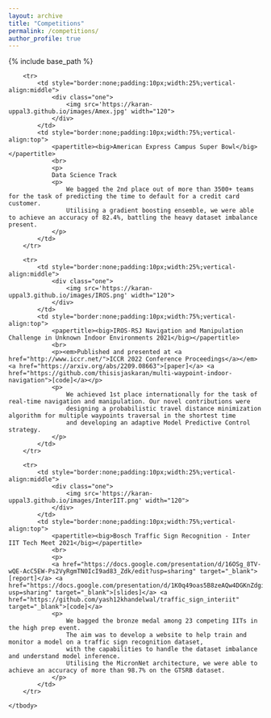 ```yaml
---
layout: archive
title: "Competitions"
permalink: /competitions/
author_profile: true
---
```


{% include base_path %}

<table border=0 class="bg_colour" style="padding:20px;width:100%;border:0px;border-spacing:0px;border-collapse:separate;margin-right:auto;margin-left:auto;">
    <tbody>

        <tr>
            <td style="border:none;padding:10px;width:25%;vertical-align:middle">
                <div class="one">
                    <img src='https://karan-uppal3.github.io/images/Amex.jpg' width="120">
                </div>
            </td>
            <td style="border:none;padding:10px;width:75%;vertical-align:top">
                <papertitle><big>American Express Campus Super Bowl</big></papertitle>
                <br>
                <p>
                Data Science Track
                <p>
                    We bagged the 2nd place out of more than 3500+ teams for the task of predicting the time to default for a credit card customer. 
                    Utilising a gradient boosting ensemble, we were able to achieve an accuracy of 82.4%, battling the heavy dataset imbalance present.
                </p>
            </td>
        </tr>

        <tr>
            <td style="border:none;padding:10px;width:25%;vertical-align:middle">
                <div class="one">
                    <img src='https://karan-uppal3.github.io/images/IROS.png' width="120">
                </div>
            </td>
            <td style="border:none;padding:10px;width:75%;vertical-align:top">
                <papertitle><big>IROS-RSJ Navigation and Manipulation Challenge in Unknown Indoor Environments 2021</big></papertitle>
                <br>
                <p><em>Published and presented at <a href="http://www.iccr.net/">ICCR 2022 Conference Proceedings</a></em> <a href="https://arxiv.org/abs/2209.08663">[paper]</a> <a href="https://github.com/thisisjaskaran/multi-waypoint-indoor-navigation">[code]</a></p>
                <p>
                    We achieved 1st place internationally for the task of real-time navigation and manipulation. Our novel contributions were 
                    designing a probabilistic travel distance minimization algorithm for multiple waypoints traversal in the shortest time
                    and developing an adaptive Model Predictive Control strategy.
                </p>
            </td>
        </tr> 

        <tr>
            <td style="border:none;padding:10px;width:25%;vertical-align:middle">
                <div class="one">
                    <img src='https://karan-uppal3.github.io/images/InterIIT.png' width="120">
                </div>
            </td>
            <td style="border:none;padding:10px;width:75%;vertical-align:top">
                <papertitle><big>Bosch Traffic Sign Recognition - Inter IIT Tech Meet 2021</big></papertitle>
                <br>
                <p>
                <a href="https://docs.google.com/presentation/d/16OSg_8TV-wQE-AcC5EW-Ps2VyRgmTN0IcI9ad83_Zdk/edit?usp=sharing" target="_blank">[report]</a> <a href="https://docs.google.com/presentation/d/1K0q49oas5B8zeAQw4DGKnZdgiNqgWkfQtNnrooQZnaA/edit?usp=sharing" target="_blank">[slides]</a> <a href="https://github.com/yash12khandelwal/traffic_sign_interiit" target="_blank">[code]</a>
                <p>
                    We bagged the bronze medal among 23 competing IITs in the high prep event. 
                    The aim was to develop a website to help train and monitor a model on a traffic sign recognition dataset, 
                    with the capabilities to handle the dataset imbalance and understand model inference.         
                    Utilising the MicronNet architecture, we were able to achieve an accuracy of more than 98.7% on the GTSRB dataset.
                </p>
            </td>
        </tr> 

    </tbody>
</table>